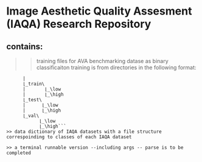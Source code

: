 # Image Aesthetic Quality Assesment (IAQA) Research Repository

## contains:
>> training files for AVA benchmarking datase as binary classificaiton
training is from directories in the following format:
``` wd\
      |
      ⌊_train\
      |       ⌊_\low
      |       ⌊_\high
      ⌊_test\
      |      ⌊_\low
      |      ⌊_\high
      ⌊_val\
            ⌊_\low
            ⌊_\high```
>> data dictionary of IAQA datasets with a file structure correspoinding to classes of each IAQA dataset

>> a terminal runnable version --including args -- parse is to be completed
